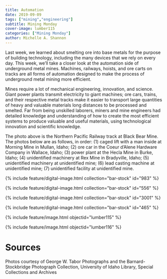```yaml
---
title: Automation
date: 2019-09-09
tags: ["mining","engineering"]
subtitle: Mining Monday
cover-image: lumber115
categories: ["Mining Monday"]
author: Michelle A. Shannon
---
```


Last week, we learned about smelting ore into base metals for the purpose of building technology, including the many devices that we rely on every day. This week, we’ll take a closer look at the automation side of underground metal mines. Machines, railways, hoists, and ore carts on tracks are all forms of automation designed to make the process of underground metal mining more efficient.

Mines require a lot of mechanical engineering, innovation, and science. Giant power plants transmit electricity to giant machines; ore cars, trains, and their respective metal tracks make it easier to transport large quantities of heavy and valuable materials long distances to be processed and smelted. Far from being unskilled laborers, miners and mine engineers had detailed knowledge and understanding of how to create the most efficient systems to produce valuable and useful materials, using technological innovation and scientific knowledge.

The photo above is the Northern Pacific Railway track at Black Bear Mine. The photos below are as follows, in order: (1) caged lift with a man inside at Morning Mine in Mullan, Idaho; (2) ore car in the Coeur d’Alene Hardware Company in Wallace, Idaho; (3) power plant at the Hecla Mine in Burke, Idaho; (4) unidentified machinery at Rex Mine in Bradyville, Idaho; (5) unidentified machinery at unidentified mine; (6) lead casting machine at unidentified mine; (7) unidentified facility at unidentified mine.

{% include feature/digital-image.html collection="bar-stock" id="983" %}

{% include feature/digital-image.html collection="bar-stock" id="556" %}

{% include feature/digital-image.html collection="bar-stock" id="3001" %}

{% include feature/digital-image.html collection="bar-stock" id="465" %}

{% include feature/image.html objectid="lumber115" %}

{% include feature/image.html objectid="lumber116" %}

# Sources

Photos courtesy of George W. Tabor Photographs and the Barnard-Stockbridge Photograph Collection, University of Idaho Library, Special Collections and Archives